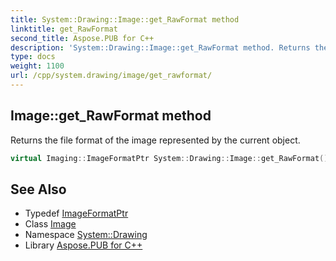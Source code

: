 ```yaml
---
title: System::Drawing::Image::get_RawFormat method
linktitle: get_RawFormat
second_title: Aspose.PUB for C++
description: 'System::Drawing::Image::get_RawFormat method. Returns the file format of the image represented by the current object in C++.'
type: docs
weight: 1100
url: /cpp/system.drawing/image/get_rawformat/
---
```

## Image::get_RawFormat method


Returns the file format of the image represented by the current object.

```cpp
virtual Imaging::ImageFormatPtr System::Drawing::Image::get_RawFormat() const =0
```

## See Also

* Typedef [ImageFormatPtr](../../../system.drawing.imaging/imageformatptr/)
* Class [Image](../)
* Namespace [System::Drawing](../../)
* Library [Aspose.PUB for C++](../../../)
